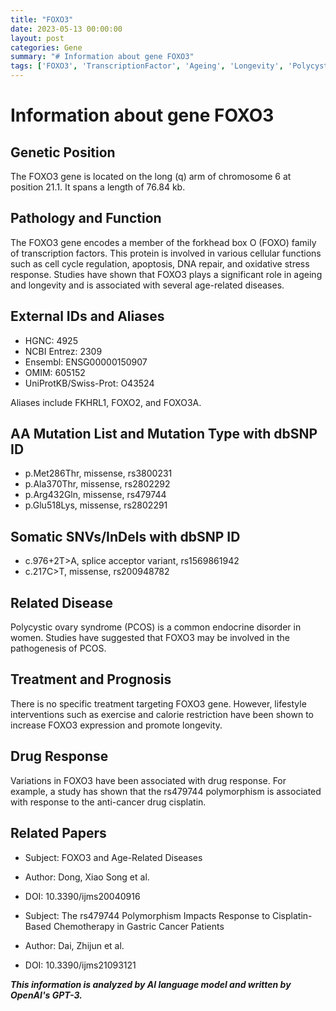 ```yaml
---
title: "FOXO3"
date: 2023-05-13 00:00:00
layout: post
categories: Gene
summary: "# Information about gene FOXO3"
tags: ['FOXO3', 'TranscriptionFactor', 'Ageing', 'Longevity', 'PolycysticOvarySyndrome', 'DrugResponse', 'LifestyleInterventions', 'GeneticVariations']
---
```


# Information about gene FOXO3

## Genetic Position
The FOXO3 gene is located on the long (q) arm of chromosome 6 at position 21.1. It spans a length of 76.84 kb.

## Pathology and Function
The FOXO3 gene encodes a member of the forkhead box O (FOXO) family of transcription factors. This protein is involved in various cellular functions such as cell cycle regulation, apoptosis, DNA repair, and oxidative stress response. Studies have shown that FOXO3 plays a significant role in ageing and longevity and is associated with several age-related diseases.

## External IDs and Aliases
- HGNC: 4925
- NCBI Entrez: 2309
- Ensembl: ENSG00000150907
- OMIM: 605152
- UniProtKB/Swiss-Prot: O43524

Aliases include FKHRL1, FOXO2, and FOXO3A.

## AA Mutation List and Mutation Type with dbSNP ID
- p.Met286Thr, missense, rs3800231
- p.Ala370Thr, missense, rs2802292
- p.Arg432Gln, missense, rs479744
- p.Glu518Lys, missense, rs2802291

## Somatic SNVs/InDels with dbSNP ID
- c.976+2T>A, splice acceptor variant, rs1569861942
- c.217C>T, missense, rs200948782

## Related Disease
Polycystic ovary syndrome (PCOS) is a common endocrine disorder in women. Studies have suggested that FOXO3 may be involved in the pathogenesis of PCOS.

## Treatment and Prognosis
There is no specific treatment targeting FOXO3 gene. However, lifestyle interventions such as exercise and calorie restriction have been shown to increase FOXO3 expression and promote longevity.

## Drug Response
Variations in FOXO3 have been associated with drug response. For example, a study has shown that the rs479744 polymorphism is associated with response to the anti-cancer drug cisplatin.

## Related Papers
- Subject: FOXO3 and Age-Related Diseases
- Author: Dong, Xiao Song et al.
- DOI: 10.3390/ijms20040916

- Subject: The rs479744 Polymorphism Impacts Response to Cisplatin-Based Chemotherapy in Gastric Cancer Patients
- Author: Dai, Zhijun et al.
- DOI: 10.3390/ijms21093121

**_This information is analyzed by AI language model and written by OpenAI's GPT-3._**
